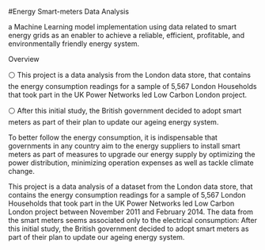 #Energy Smart-meters Data Analysis

a Machine Learning model implementation using data related to smart energy grids as an
enabler to achieve a reliable, efficient, profitable, and environmentally friendly energy
system.



Overview

⚪ This project is a data analysis from the London data store, that contains the energy consumption readings for a sample of 5,567 London Households that took part in the UK Power Networks led Low Carbon London project.

⚪ After this initial study, the British government decided to adopt smart meters as part of their plan to update our ageing energy system.

To better follow the energy consumption, it is indispensable that governments in any country aim to the energy suppliers to install smart meters as part of measures to upgrade our energy supply by optimizing the power distribution, minimizing operation expenses as well as tackle climate change.

This project is a data analysis of a dataset from the London data store, that contains the energy consumption readings for a sample of 5,567 London Households that took part in the UK Power Networks led Low Carbon London project between November 2011 and February 2014. The data from the smart meters seems associated only to the electrical consumption: After this initial study, the British government decided to adopt smart meters as part of their plan to update our ageing energy system.
